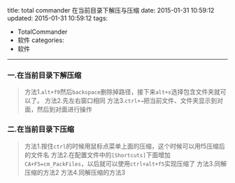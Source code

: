 title: total commander 在当前目录下解压与压缩
date: 2015-01-31 10:59:12
updated: 2015-01-31 10:59:12
tags: 
- TotalCommander
- 软件
categories:
- 软件
---
### 一.在当前目录下解压缩
<!-- more -->
>方法1.``alt+f9``然后``backspace``删除掉路径，接下来``alt+s``选择包含文件夹就可以了。
>方法2.先左右窗口相同
>方法3.``ctrl+→``把当前文件、文件夹显示到对面，然后到对面进行操作

### 二.在当前目录下压缩

>方法1.按住``ctrl``的时候用鼠标点菜单上面的压缩，这个时候可以用f5压缩后的文件名
>方法2.在配置文件中的``[Shortcuts]``下面增加``CA+F5=cm_PackFiles``，以后就可以使用``ctrl+alt+f5``实现压缩了
>方法3.同解压缩的方法2
>方法4.同解压缩的方法3
